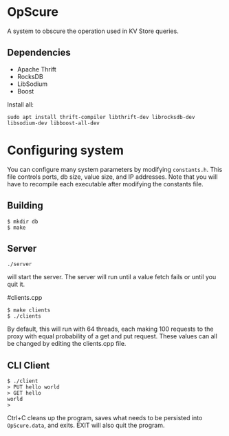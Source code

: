 # OpScure
A system to obscure the operation used in KV Store queries.

## Dependencies
- Apache Thrift
- RocksDB
- LibSodium
- Boost

Install all:
```
sudo apt install thrift-compiler libthrift-dev librocksdb-dev libsodium-dev libboost-all-dev
```

# Configuring system
You can configure many system parameters by modifying ```constants.h```. This file controls ports, db size, value size, and IP addresses. Note that you will have to recompile each executable after modifying the constants file.


## Building
```
$ mkdir db
$ make
```
## Server
```
./server
```
will start the server. The server will run until a value fetch fails or until you quit it.

#clients.cpp

```
$ make clients
$ ./clients
```
By default, this will run with 64 threads, each making 100 requests to the proxy with equal probability of a get and put request. These values can all be changed by editing the clients.cpp file.

## CLI Client
```
$ ./client
> PUT hello world
> GET hello
world
> 
```
Ctrl+C cleans up the program, saves what needs to be persisted into `OpScure.data`, and exits. EXIT will also quit the program.
